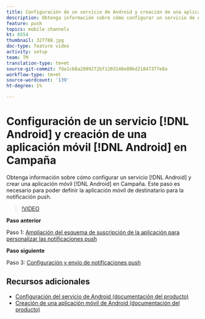```yaml
---
title: Configuración de un servicio de Android y creación de una aplicación móvil de Android en Campaña
description: Obtenga información sobre cómo configurar un servicio de Android y crear una aplicación móvil de Android en Campaña. Esto es necesario para que nosotros definamos la aplicación Neotrip como el destinatario para la notificación push.
feature: push
topics: mobile channels
kt: 6554
thumbnail: 327788.jpg
doc-type: feature video
activity: setup
team: TM
translation-type: tm+mt
source-git-commit: 7da1cb8a2899272bf1203146e80bd21847377e8a
workflow-type: tm+mt
source-wordcount: '139'
ht-degree: 1%

---
```



# Configuración de un servicio [!DNL Android] y creación de una aplicación móvil [!DNL Android] en Campaña

Obtenga información sobre cómo configurar un servicio [!DNL Android] y crear una aplicación móvil [!DNL Android] en Campaña. Este paso es necesario para poder definir la aplicación móvil de destinatario para la notificación push.

>[!VIDEO](https://video.tv.adobe.com/v/327788?quality=12)

**Paso anterior**

Paso 1: [Ampliación del esquema de suscripción de la aplicación para personalizar las notificaciones push](/help/tutorial-getting-started-with-push-notifications-for-android/extending-the-app-subscription-schema.md)

**Paso siguiente**

Paso 3: [Configuración y envío de notificaciones push](/help/tutorial-getting-started-with-push-notifications-for-android/configuring-and-sending-push-notifications.md)

## Recursos adicionales

* [Configuración del servicio de Android (documentación del producto)](https://experienceleague.adobe.com/docs/campaign-classic/using/sending-messages/sending-push-notifications/configure-the-mobile-app/configuring-the-mobile-application-android.html#configuring-android-service)
* [Creación de una aplicación móvil de Android (documentación del producto)](https://experienceleague.adobe.com/docs/campaign-classic/using/sending-messages/sending-push-notifications/configure-the-mobile-app/configuring-the-mobile-application-android.html#creating-android-app)
